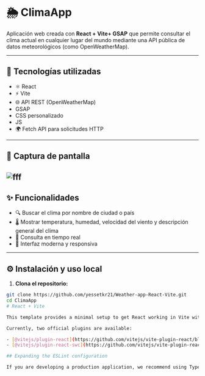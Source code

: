 # 🌦️ ClimaApp

Aplicación web creada con **React + Vite+ GSAP** que permite consultar el clima actual en cualquier lugar del mundo mediante una API pública de datos meteorológicos (como OpenWeatherMap).

---

## 🧰 Tecnologías utilizadas

- ⚛️ React
- ⚡ Vite
- 🌐 API REST (OpenWeatherMap)
-  GSAP
-  CSS personalizado
-  JS 
- 🌍 Fetch API para solicitudes HTTP

---

## 📸 Captura de pantalla
![fff](https://github.com/user-attachments/assets/6a96f67c-d65c-4ee6-8e7d-aa9c85e17057)
---

## ✨ Funcionalidades

- 🔍 Buscar el clima por nombre de ciudad o país
- 🌡️ Mostrar temperatura, humedad, velocidad del viento y descripción general del clima
- 📍 Consulta en tiempo real
- 🎨 Interfaz moderna y responsiva

---

## ⚙️ Instalación y uso local

1. **Clona el repositorio:**

```bash
git clone https://github.com/yessetkr21/Weather-app-React-Vite.git
cd ClimaApp
# React + Vite

This template provides a minimal setup to get React working in Vite with HMR and some ESLint rules.

Currently, two official plugins are available:

- [@vitejs/plugin-react](https://github.com/vitejs/vite-plugin-react/blob/main/packages/plugin-react) uses [Babel](https://babeljs.io/) for Fast Refresh
- [@vitejs/plugin-react-swc](https://github.com/vitejs/vite-plugin-react/blob/main/packages/plugin-react-swc) uses [SWC](https://swc.rs/) for Fast Refresh

## Expanding the ESLint configuration

If you are developing a production application, we recommend using TypeScript with type-aware lint rules enabled. Check out the [TS template](https://github.com/vitejs/vite/tree/main/packages/create-vite/template-react-ts) for information on how to integrate TypeScript and [`typescript-eslint`](https://typescript-eslint.io) in your project.


